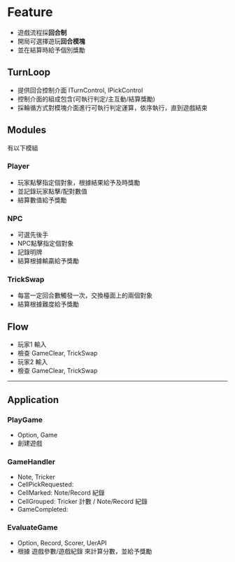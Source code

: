 # Feature
- 遊戲流程採**回合制**
- 開局可選擇遊玩**回合模塊**
- 並在結算時給予個別獎勵

## TurnLoop
- 提供回合控制介面 ITurnControl, IPickControl
- 控制介面的組成包含(可執行判定/主互動/結算獎勵)
- 採輪循方式對模塊介面進行可執行判定運算，依序執行，直到遊戲結束

## Modules
有以下模組

### Player
- 玩家點擊指定個對象，根據結果給予及時獎勵
- 並記錄玩家點擊/配對數值
- 結算數值給予獎勵

### NPC
- 可選先後手
- NPC點擊指定個對象
- 記錄明牌
- 結算根據輸贏給予獎勵

### TrickSwap
- 每當一定回合數觸發一次，交換檯面上的兩個對象
- 結算根據難度給予獎勵


## Flow
- 玩家1 輸入
- 檢查 GameClear, TrickSwap
- 玩家2 輸入
- 檢查 GameClear, TrickSwap

-----------------------------------------------
## Application

### PlayGame
* Option, Game
* 創建遊戲

### GameHandler
* Note, Tricker
* CellPickRequested: 
* CellMarked: Note/Record 紀錄
* CellGrouped: Tricker 計數 / Note/Record 紀錄
* GameCompleted:

### EvaluateGame
* Option, Record, Scorer, UerAPI
* 根據 遊戲參數/遊戲紀錄 來計算分數，並給予獎勵
